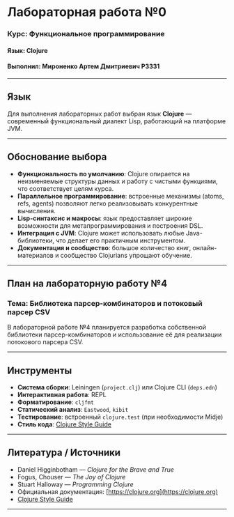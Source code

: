 # Лабораторная работа №0  
### Курс: Функциональное программирование  
#### Язык: Clojure  
#### Выполнил: Мироненко Артем Дмитриевич Р3331

---

## Язык

Для выполнения лабораторных работ выбран язык **Clojure** — современный функциональный диалект Lisp, работающий на платформе JVM.  

---

## Обоснование выбора

- **Функциональность по умолчанию**: Clojure опирается на неизменяемые структуры данных и работу с чистыми функциями, что соответствует целям курса.  
- **Параллельное программирование**: встроенные механизмы (atoms, refs, agents) позволяют легко реализовывать конкурентные вычисления.  
- **Lisp-синтаксис и макросы**: язык предоставляет широкие возможности для метапрограммирования и построения DSL.  
- **Интеграция с JVM**: Clojure может использовать любые Java-библиотеки, что делает его практичным инструментом.  
- **Документация и сообщество**: большое количество книг, онлайн-материалов и сообщество Clojurians упрощают обучение.  

---

## План на лабораторную работу №4

### Тема: Библиотека парсер-комбинаторов и потоковый парсер CSV

В лабораторной работе №4 планируется разработка собственной библиотеки парсер-комбинаторов и использование её для реализации потокового парсера CSV.  

---

## Инструменты

- **Система сборки**: Leiningen (`project.clj`) или Clojure CLI (`deps.edn`)  
- **Интерактивная работа**: REPL  
- **Форматирование**: `cljfmt`  
- **Статический анализ**: `Eastwood`, `kibit`  
- **Тестирование**: встроенный `clojure.test` (при необходимости Midje)  
- **Стиль кода**: [Clojure Style Guide](https://github.com/bbatsov/clojure-style-guide)  

---

## Литература / Источники

- Daniel Higginbotham — *Clojure for the Brave and True*  
- Fogus, Chouser — *The Joy of Clojure*  
- Stuart Halloway — *Programming Clojure*  
- Официальная документация: [https://clojure.org](https://clojure.org)  
- [Clojure Style Guide](https://github.com/bbatsov/clojure-style-guide)  

---
